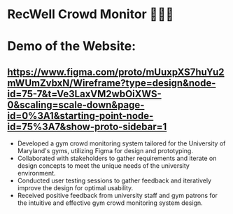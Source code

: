 # RecWell Crowd Monitor 🏋🏾‍♀️
# Demo of the Website: 
https://www.figma.com/proto/mUuxpXS7huYu2mWUmZvbxN/Wireframe?type=design&node-id=75-7&t=Ve3LaxVM2wbOiXWS-0&scaling=scale-down&page-id=0%3A1&starting-point-node-id=75%3A7&show-proto-sidebar=1
-------
- Developed a gym crowd monitoring system tailored for the University of Maryland's gyms, utilizing Figma for design and prototyping.
- Collaborated with stakeholders to gather requirements and iterate on design concepts to meet the unique needs of the university environment.
- Conducted user testing sessions to gather feedback and iteratively improve the design for optimal usability.
- Received positive feedback from university staff and gym patrons for the intuitive and effective gym crowd monitoring system design.
